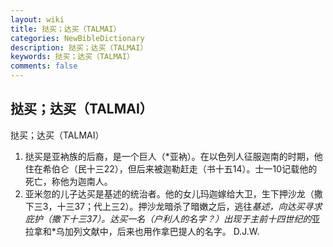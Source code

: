 ```yaml
---
layout: wiki
title: 挞买；达买（TALMAI）
categories: NewBibleDictionary
description: 挞买；达买（TALMAI）
keywords: 挞买；达买（TALMAI）
comments: false
---
```


## 挞买；达买（TALMAI）



挞买；达买（TALMAI）
1. 挞买是亚衲族的后裔，是一个巨人（*亚衲）。在以色列人征服迦南的时期，他住在希伯仑（民十三22），但后来被迦勒赶走（书十五14）。士一10记载他的死亡，称他为迦南人。
2. 亚米忽的儿子达买是基述的统治者。他的女儿玛迦嫁给大卫，生下押沙龙（撒下三3，十三37；代上三2）。押沙龙暗杀了暗嫩之后，逃往*基述，向达买寻求庇护（撒下十三37）。达买一名（户利人的名字？）出现于主前十四世纪的*亚拉拿和*乌加列文献中，后来也用作拿巴提人的名字。
D.J.W.




